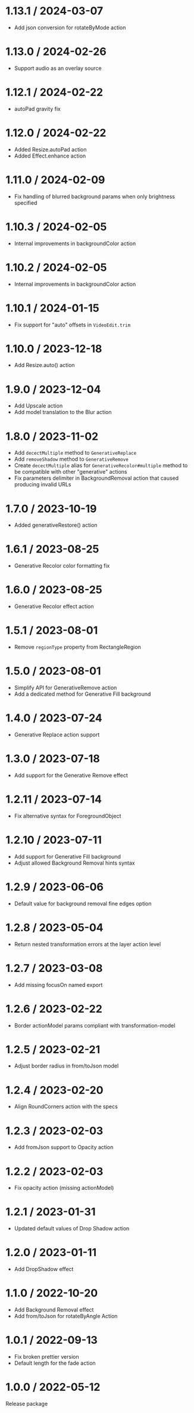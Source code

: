 1.13.1 / 2024-03-07
==================

- Add json conversion for rotateByMode action

1.13.0 / 2024-02-26
==================

- Support audio as an overlay source

1.12.1 / 2024-02-22
==================

- autoPad gravity fix

1.12.0 / 2024-02-22
==================

- Added Resize.autoPad action
- Added Effect.enhance action

1.11.0 / 2024-02-09
==================

- Fix handling of blurred background params when only brightness specified

1.10.3 / 2024-02-05
==================

- Internal improvements in backgroundColor action

1.10.2 / 2024-02-05
==================

- Internal improvements in backgroundColor action

1.10.1 / 2024-01-15
==================

* Fix support for "auto" offsets in `VideoEdit.trim`

1.10.0 / 2023-12-18
==================

- Add Resize.auto() action

1.9.0 / 2023-12-04
==================

- Add Upscale action 
- Add model translation to the Blur action

1.8.0 / 2023-11-02
==================

- Add `decectMultiple` method to `GenerativeReplace`
- Add `removeShadow` method to `GenerativeRemove`
- Create `decectMultiple` alias for `GenerativeRecolor#multiple` method to be compatible with other "generative" actions
- Fix parameters delimiter in BackgroundRemoval action that caused producing invalid URLs

1.7.0 / 2023-10-19
==================

- Added generativeRestore() action

1.6.1 / 2023-08-25
==================

- Generative Recolor color formatting fix

1.6.0 / 2023-08-25
==================

- Generative Recolor effect action

1.5.1 / 2023-08-01
==================

* Remove `regionType` property from RectangleRegion

1.5.0 / 2023-08-01
==================

* Simplify API for GenerativeRemove action
* Add a dedicated method for Generative Fill background  

1.4.0 / 2023-07-24
==================

- Generative Replace action support

1.3.0 / 2023-07-18
==================

- Add support for the Generative Remove effect 

1.2.11 / 2023-07-14
==================

- Fix alternative syntax for ForegroundObject

1.2.10 / 2023-07-11
==================

- Add support for Generative Fill background
- Adjust allowed Background Removal hints syntax

1.2.9 / 2023-06-06
==================

- Default value for background removal fine edges option

1.2.8 / 2023-05-04
==================

- Return nested transformation errors at the layer action level

1.2.7 / 2023-03-08
==================

- Add missing focusOn named export

1.2.6 / 2023-02-22
==================

- Border actionModel params compliant with transformation-model 

1.2.5 / 2023-02-21
==================

- Adjust border radius in from/toJson model 

1.2.4 / 2023-02-20
==================

- Align RoundCorners action with the specs

1.2.3 / 2023-02-03
==================

- Add fromJson support to Opacity action

1.2.2 / 2023-02-03
==================

- Fix opacity action (missing actionModel)

1.2.1 / 2023-01-31
==================

- Updated default values of Drop Shadow action

1.2.0 / 2023-01-11
==================

- Add DropShadow effect

1.1.0 / 2022-10-20
==================

  * Add Background Removal effect
  * Add from/toJson for rotateByAngle Action

1.0.1 / 2022-09-13
==================

  * Fix broken prettier version 
  * Default length for the fade action

1.0.0 / 2022-05-12
==================

Release package


